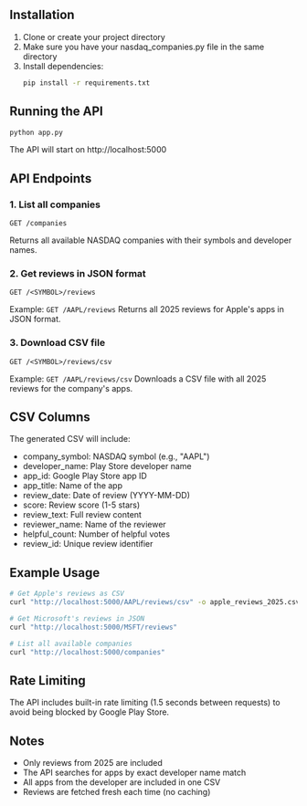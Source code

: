 ## Installation

1. Clone or create your project directory
2. Make sure you have your nasdaq_companies.py file in the same directory
3. Install dependencies:
   ```bash
   pip install -r requirements.txt
   ```

## Running the API

```bash
python app.py
```

The API will start on http://localhost:5000

## API Endpoints

### 1. List all companies
```
GET /companies
```
Returns all available NASDAQ companies with their symbols and developer names.

### 2. Get reviews in JSON format
```
GET /<SYMBOL>/reviews
```
Example: `GET /AAPL/reviews`
Returns all 2025 reviews for Apple's apps in JSON format.

### 3. Download CSV file
```
GET /<SYMBOL>/reviews/csv
```
Example: `GET /AAPL/reviews/csv`
Downloads a CSV file with all 2025 reviews for the company's apps.

## CSV Columns

The generated CSV will include:
- company_symbol: NASDAQ symbol (e.g., "AAPL")
- developer_name: Play Store developer name
- app_id: Google Play Store app ID
- app_title: Name of the app
- review_date: Date of review (YYYY-MM-DD)
- score: Review score (1-5 stars)
- review_text: Full review content
- reviewer_name: Name of the reviewer
- helpful_count: Number of helpful votes
- review_id: Unique review identifier

## Example Usage

```bash
# Get Apple's reviews as CSV
curl "http://localhost:5000/AAPL/reviews/csv" -o apple_reviews_2025.csv

# Get Microsoft's reviews in JSON
curl "http://localhost:5000/MSFT/reviews"

# List all available companies
curl "http://localhost:5000/companies"
```

## Rate Limiting

The API includes built-in rate limiting (1.5 seconds between requests) to avoid being blocked by Google Play Store.

## Notes

- Only reviews from 2025 are included
- The API searches for apps by exact developer name match
- All apps from the developer are included in one CSV
- Reviews are fetched fresh each time (no caching)